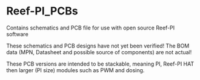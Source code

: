# Reef-PI_PCBs
Contains schematics and PCB file for use with open source Reef-PI software

These schematics and PCB designs have not yet been verified!
The BOM data (MPN, Datasheet and possible source of components) are not actual!

These PCB versions are intended to be stackable, meaning PI, Reef-PI HAT then larger (PI size) modules such as PWM and dosing.
